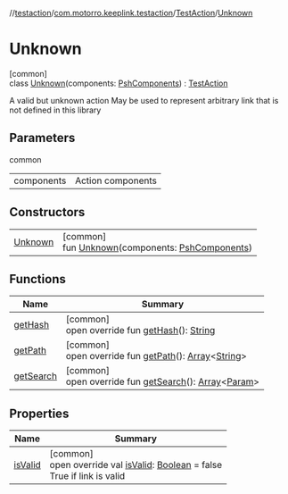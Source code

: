 //[testaction](../../../../index.md)/[com.motorro.keeplink.testaction](../../index.md)/[TestAction](../index.md)/[Unknown](index.md)

# Unknown

[common]\
class [Unknown](index.md)(components: [PshComponents](../../../../../uri/uri/com.motorro.keeplink.uri.data/-psh-components/index.md)) : [TestAction](../index.md)

A valid but unknown action May be used to represent arbitrary link that is not defined in this library

## Parameters

common

| | |
|---|---|
| components | Action components |

## Constructors

| | |
|---|---|
| [Unknown](-unknown.md) | [common]<br>fun [Unknown](-unknown.md)(components: [PshComponents](../../../../../uri/uri/com.motorro.keeplink.uri.data/-psh-components/index.md)) |

## Functions

| Name | Summary |
|---|---|
| [getHash](get-hash.md) | [common]<br>open override fun [getHash](get-hash.md)(): [String](https://kotlinlang.org/api/latest/jvm/stdlib/kotlin/-string/index.html) |
| [getPath](get-path.md) | [common]<br>open override fun [getPath](get-path.md)(): [Array](https://kotlinlang.org/api/latest/jvm/stdlib/kotlin/-array/index.html)&lt;[String](https://kotlinlang.org/api/latest/jvm/stdlib/kotlin/-string/index.html)&gt; |
| [getSearch](get-search.md) | [common]<br>open override fun [getSearch](get-search.md)(): [Array](https://kotlinlang.org/api/latest/jvm/stdlib/kotlin/-array/index.html)&lt;[Param](../../../../../uri/uri/com.motorro.keeplink.uri.data/-param/index.md)&gt; |

## Properties

| Name | Summary |
|---|---|
| [isValid](is-valid.md) | [common]<br>open override val [isValid](is-valid.md): [Boolean](https://kotlinlang.org/api/latest/jvm/stdlib/kotlin/-boolean/index.html) = false<br>True if link is valid |
